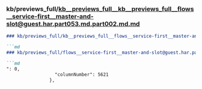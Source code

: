 ### kb/previews_full/kb__previews_full__kb__previews_full__flows__service-first__master-and-slot@guest.har.part053.md.part002.md.md

```md
### kb/previews_full/kb__previews_full__flows__service-first__master-and-slot@guest.har.part053.md.part002.md

```md
### kb/previews_full/flows__service-first__master-and-slot@guest.har.part053.md (part 002)

```md
": 0,
                  "columnNumber": 5621
                },
      
```

```

```

```
